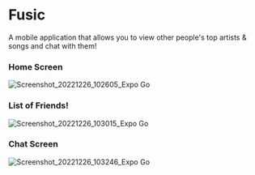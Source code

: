 # Fusic

A mobile application that allows you to view other people's top artists & songs and chat with them!

### Home Screen
![Screenshot_20221226_102605_Expo Go](https://user-images.githubusercontent.com/57547638/209583143-5bb80d90-9c5a-41b8-bbd5-794f05239240.jpg)

### List of Friends!
![Screenshot_20221226_103015_Expo Go](https://user-images.githubusercontent.com/57547638/209583246-bec0ea24-4519-4930-b760-343c07fd143c.jpg)

### Chat Screen
![Screenshot_20221226_103246_Expo Go](https://user-images.githubusercontent.com/57547638/209583188-2544f012-b009-4c98-be16-869b3d1872ca.jpg)
